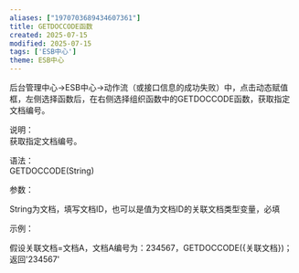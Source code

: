 ```yaml
---
aliases: ["1970703689434607361"]
title: GETDOCCODE函数
created: 2025-07-15
modified: 2025-07-15
tags: ['ESB中心']
theme: ESB中心
---
```


后台管理中心->ESB中心->动作流（或接口信息的成功失败）中，点击动态赋值框，左侧选择函数后，在右侧选择组织函数中的GETDOCCODE函数，获取指定文档编号。

说明：  
获取指定文档编号。

语法：  
GETDOCCODE(String)

参数：

String为文档，填写文档ID，也可以是值为文档ID的关联文档类型变量，必填

示例：

假设关联文档=文档A，文档A编号为：234567，GETDOCCODE({关联文档})；返回'234567'